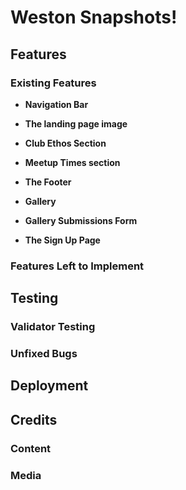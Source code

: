 # Weston Snapshots!



## Features 



### Existing Features

- __Navigation Bar__



- __The landing page image__



- __Club Ethos Section__



- __Meetup Times section__



- __The Footer__ 



- __Gallery__



- __Gallery Submissions Form__



- __The Sign Up Page__



### Features Left to Implement



## Testing 



### Validator Testing 



### Unfixed Bugs



## Deployment



## Credits 



### Content 



### Media

